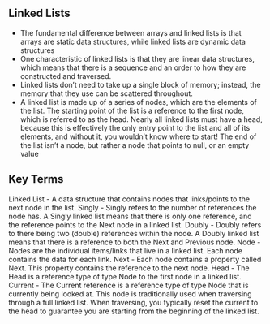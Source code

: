 ## Linked Lists
 - The fundamental difference between arrays and linked lists is that arrays are static data structures, while linked lists are dynamic data structures
 - One characteristic of linked lists is that they are linear data structures, which means that there is a sequence and an order to how they are constructed and traversed. 
 - Linked lists don’t need to take up a single block of memory; instead, the memory that they use can be scattered throughout.
 - A linked list is made up of a series of nodes, which are the elements of the list.
The starting point of the list is a reference to the first node, which is referred to as the head. Nearly all linked lists must have a head, because this is effectively the only entry point to the list and all of its elements, and without it, you wouldn’t know where to start! The end of the list isn’t a node, but rather a node that points to null, or an empty value

## Key Terms
Linked List - A data structure that contains nodes that links/points to the next node in the list.
Singly - Singly refers to the number of references the node has. A Singly linked list means that there is only one reference, and the reference points to the Next node in a linked list.
Doubly - Doubly refers to there being two (double) references within the node. A Doubly linked list means that there is a reference to both the Next and Previous node.
Node - Nodes are the individual items/links that live in a linked list. Each node contains the data for each link.
Next - Each node contains a property called Next. This property contains the reference to the next node.
Head - The Head is a reference type of type Node to the first node in a linked list.
Current - The Current reference is a reference type of type Node that is currently being looked at. This node is traditionally used when traversing through a full linked list. When traversing, you typically reset the current to the head to guarantee you are starting from the beginning of the linked list.